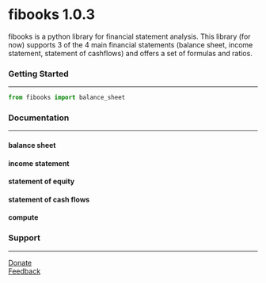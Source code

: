 # fibooks 1.0.3
fibooks is a python library for financial statement analysis. This library (for now) supports 3 of the 4 main financial statements (balance sheet, income statement, statement of cashflows) and offers a set of formulas and ratios. 
### Getting Started
---
``` python
from fibooks import balance_sheet
```

### Documentation
---
#### balance sheet
#### income statement
#### statement of equity
#### statement of cash flows
#### compute

### Support
---
[Donate](https://paypal.me/timokats)  
[Feedback](mailto:tpakats@gmail.com)
